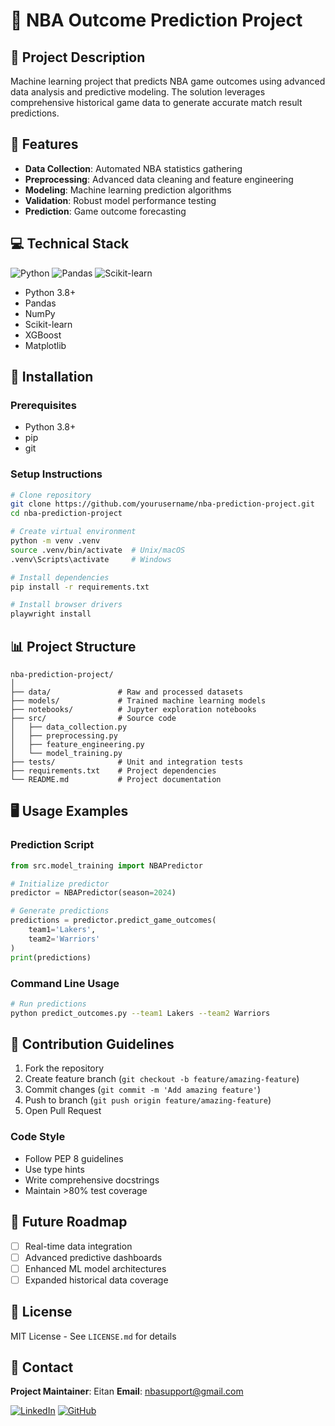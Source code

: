 # 🏀 NBA Outcome Prediction Project

## 📝 Project Description

Machine learning project that predicts NBA game outcomes using advanced data analysis and predictive modeling. The solution leverages comprehensive historical game data to generate accurate match result predictions.

## 🚀 Features

- **Data Collection**: Automated NBA statistics gathering
- **Preprocessing**: Advanced data cleaning and feature engineering
- **Modeling**: Machine learning prediction algorithms
- **Validation**: Robust model performance testing
- **Prediction**: Game outcome forecasting

## 💻 Technical Stack

![Python](https://img.shields.io/badge/Python-3.8+-blue)
![Pandas](https://img.shields.io/badge/Pandas-Latest-green)
![Scikit-learn](https://img.shields.io/badge/Scikit--learn-Latest-orange)

- Python 3.8+
- Pandas
- NumPy
- Scikit-learn
- XGBoost
- Matplotlib

## 🔧 Installation

### Prerequisites
- Python 3.8+
- pip
- git

### Setup Instructions

```bash
# Clone repository
git clone https://github.com/yourusername/nba-prediction-project.git
cd nba-prediction-project

# Create virtual environment
python -m venv .venv
source .venv/bin/activate  # Unix/macOS
.venv\Scripts\activate     # Windows

# Install dependencies
pip install -r requirements.txt

# Install browser drivers
playwright install
```

## 📊 Project Structure

```
nba-prediction-project/
│
├── data/               # Raw and processed datasets
├── models/             # Trained machine learning models
├── notebooks/          # Jupyter exploration notebooks
├── src/                # Source code
│   ├── data_collection.py
│   ├── preprocessing.py
│   ├── feature_engineering.py
│   └── model_training.py
├── tests/              # Unit and integration tests
├── requirements.txt    # Project dependencies
└── README.md           # Project documentation
```

## 🖥️ Usage Examples

### Prediction Script
```python
from src.model_training import NBAPredictor

# Initialize predictor
predictor = NBAPredictor(season=2024)

# Generate predictions
predictions = predictor.predict_game_outcomes(
    team1='Lakers', 
    team2='Warriors'
)
print(predictions)
```

### Command Line Usage
```bash
# Run predictions
python predict_outcomes.py --team1 Lakers --team2 Warriors
```

## 🤝 Contribution Guidelines

1. Fork the repository
2. Create feature branch (`git checkout -b feature/amazing-feature`)
3. Commit changes (`git commit -m 'Add amazing feature'`)
4. Push to branch (`git push origin feature/amazing-feature`)
5. Open Pull Request

### Code Style
- Follow PEP 8 guidelines
- Use type hints
- Write comprehensive docstrings
- Maintain >80% test coverage

## 🔮 Future Roadmap

- [ ] Real-time data integration
- [ ] Advanced predictive dashboards
- [ ] Enhanced ML model architectures
- [ ] Expanded historical data coverage

## 📜 License

MIT License - See `LICENSE.md` for details

## 👥 Contact

**Project Maintainer**: Eitan
**Email**: nbasupport@gmail.com

[![LinkedIn](https://img.shields.io/badge/LinkedIn-Connect-blue)](Your-LinkedIn-URL)
[![GitHub](https://img.shields.io/badge/GitHub-Follow-black)](Your-GitHub-URL)